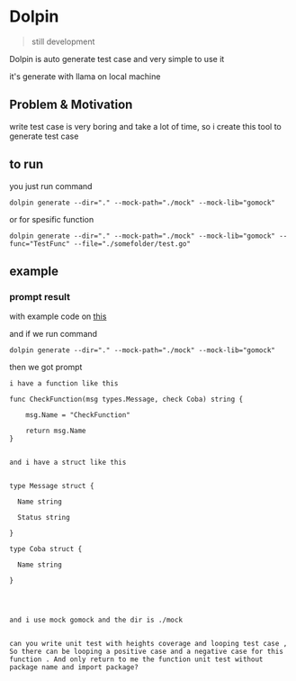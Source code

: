 # Dolpin 

> still development

Dolpin is auto generate test case and very simple to use it


it's generate with llama on local machine 

## Problem & Motivation

write test case is very boring and take a lot of time, so i create this tool to generate test case

## to run

you just run command

```shell
dolpin generate --dir="." --mock-path="./mock" --mock-lib="gomock"
```

or for spesific function

```shell
dolpin generate --dir="." --mock-path="./mock" --mock-lib="gomock" --func="TestFunc" --file="./somefolder/test.go"
```


## example

### prompt result

with example code on [this](https://github.com/born2ngopi/example-dolpin)

and if we run command
```shell
dolpin generate --dir="." --mock-path="./mock" --mock-lib="gomock"
```

then we got prompt
``` text
i have a function like this

func CheckFunction(msg types.Message, check Coba) string {

	msg.Name = "CheckFunction"

	return msg.Name
}


and i have a struct like this


type Message struct {

  Name string

  Status string

}

type Coba struct {

  Name string

}




and i use mock gomock and the dir is ./mock


can you write unit test with heights coverage and looping test case , So there can be looping a positive case and a negative case for this function . And only return to me the function unit test without package name and import package?
```

